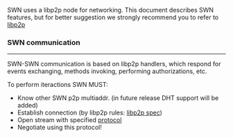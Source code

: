 SWN uses a libp2p node for networking. This document describes SWN features, but for better suggestion we strongly recommend you to refer to [libp2p](libp2p.io)

### SWN communication
---
SWN-SWN communication is based on libp2p handlers, which respond for events exchanging, methods invoking, performing authorizations, etc.

To perform iteractions SWN MUST:
- Know other SWN p2p multiaddr. (in future release DHT support will be added)
- Establish connection (by libp2p rules: [libp2p spec](github.com/libp2p/specs/tree/master/connections))
- Open stream with specified [protocol](../protocol/README.md) 
- Negotiate using this protocol!